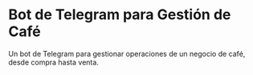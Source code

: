 # Bot de Telegram para Gestión de Café

Un bot de Telegram para gestionar operaciones de un negocio de café, desde compra hasta venta.